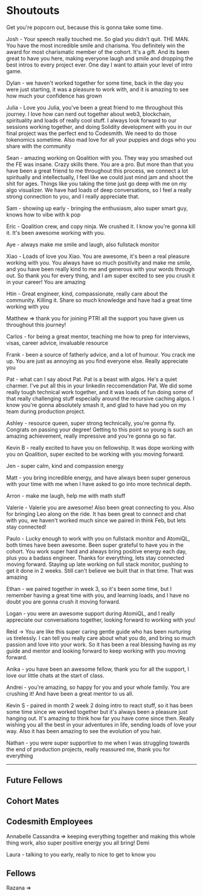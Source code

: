 # Shoutouts

Get you're popcorn out, because this is gonna take some time.

Josh - Your speech really touched me. So glad you didn't quit. THE MAN. You have the most incredible smile and charisma. You definitely win the award for most charismatic member of the cohort. It's a gift. And its been great to have you here, making everyone laugh and smile and dropping the best intros to every project ever. One day I want to attain your level of intro game.

Dylan - we haven't worked together for some time, back in the day you were just starting, it was a pleasure to work with, and it is amazing to see how much your confidence has grown

Julia - Love you Julia, you've been a great friend to me throughout this journey. I love how can nerd out together about web3, blockchain, spirituality and loads of really cool stuff. I always look forward to our sessions working together, and doing Solidity development with you in our final project was the perfect end to Codesmith. We need to do those tokenomics sometime. Also mad love for all your puppies and dogs who you share with the community

Sean - amazing working on Qoalition with you. They way you smashed out the FE was insane. Crazy skills there. You are a pro. But more than that you have been a great friend to me throughout this process, we connect a lot spiritually and intellectually, I feel like we could just mind jam and shoot the shit for ages. Things like you taking the time just go deep with me on my algo visualizer. We have had loads of deep conversations, so I feel a really strong connection to you, and I really appreciate that.

Sam - showing up early - bringing the enthusiasm, also super smart guy, knows how to vibe with k pop

Eric - Qoalition crew, and copy ninja. We crushed it. I know you're gonna kill it. It's been awesome working with you.

Aye - always make me smile and laugh, also fullstack monitor

Xiao - Loads of love you Xiao. You are awesome, it's been a real pleasure working with you. You always have so much positivity and make me smile, and you have been really kind to me and generous with your words through out. So thank you for every thing, and I am super excited to see you crush it in your career! You are amazing

Htin - Great engineer, kind, compassionate, really care about the community. Killing it. Share so much knowledge and have had a great time working with you

Matthew => thank you for joining PTRI all the support you have given us throughout this journey!

Carlos - for being a great mentor, teaching me how to prep for interviews, visas, career advice, invaluable resource

Frank - been a source of fatherly advice, and a lot of humour. You crack me up. You are just as annoying as you find everyone else. Really appreciate you

Pat - what can I say about Pat. Pat is a beast with algos. He's a quiet charmer. I've put all this in your linkedin reccomendation Pat. We did some really tough technical work together, and it was loads of fun doing some of that really challenging stuff especially around the recursive caching algos. I know you're gonna absolutely smash it, and glad to have had you on my team during production project.

Ashley - resource queen, super strong technically, you're gonna fly. Congrats on passing your degree! Getting to this point so young is such an amazing achievement, really impressive and you're gonna go so far.

Kevin B - really excited to have you on fellowship. It was dope working with you on Qoalition, super excited to be working with you moving forward.

Jen - super calm, kind and compassion energy

Matt - you bring incredible energy, and have always been super generous with your time with me when I have asked to go into more technical depth.

Arron - make me laugh, help me with math stuff

Valerie - Valerie you are awesome! Also been great connecting to you. Also for bringing Leo along on the ride. It has been great to connect and chat with you, we haven't worked much since we paired in think Feb, but lets stay connected!

Paulo - Lucky enough to work with you on fullstack monitor and AtomiQL, both times have been awesome. Been super grateful to have you in the cohort. You work super hard and always bring positive energy each day, plus you a badass engineer. Thanks for everything, lets stay connected moving forward. Staying up late working on full stack monitor, pushing to get it done in 2 weeks. Still can't believe we built that in that time. That was amazing

Ethan - we paired together in week 3, so it's been some time, but I remember having a great time with you, and learning loads, and I have no doubt you are gonna crush it moving forward.

Logan - you were an awesome support during AtomiQL, and I really appreciate our conversations together, looking forward to working with you!

Reid -> You are like this super caring gentle guide who has been nurturing us tirelessly. I can tell you really care about what you do, and bring so much passion and love into your work. So it has been a real blessing having as my guide and mentor and looking forward to keep working with you moving forward.

Anika - you have been an awesome fellow, thank you for all the support, I love our little chats at the start of class.

Andrei - you're amazing, so happy for you and your whole family. You are crushing it! And have been a great mentor to us all.

Kevin S - paired in month 2 week 2 doing intro to react stuff, so it has been some time since we worked together but it's always been a pleasure just hanging out. It's amazing to think how far you have come since then. Really wishing you all the best in your adventures in life, sending loads of love your way. Also it has been amazing to see the evolution of you hair.

Nathan - you were super supportive to me when I was struggling towards the end of production projects, really reassured me, thank you for everything

--------------------------------------------

## Future Fellows

## Cohort Mates

## Codesmith Employees

Annabelle
Cassandra => keeping everything together and making this whole thing work, also super positive energy you all bring!
Demi

Laura - talking to you early, really to nice to get to know you

## Fellows


Razana => 